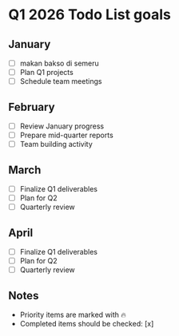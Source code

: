 # Q1 2026 Todo List goals

## January
- [ ] makan bakso di semeru
- [ ] Plan Q1 projects
- [ ] Schedule team meetings

## February
- [ ] Review January progress
- [ ] Prepare mid-quarter reports
- [ ] Team building activity

## March
- [ ] Finalize Q1 deliverables
- [ ] Plan for Q2
- [ ] Quarterly review

## April
- [ ] Finalize Q1 deliverables
- [ ] Plan for Q2
- [ ] Quarterly review

## Notes
- Priority items are marked with 🔥
- Completed items should be checked: [x]
